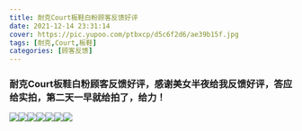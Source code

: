 ```yaml
---
title: 耐克Court板鞋白粉顾客反馈好评
date: 2021-12-14 23:31:14
cover: https://pic.yupoo.com/ptbxcp/d5c6f2d6/ae39b15f.jpg
tags: [耐克,Court,板鞋]
categories: [顾客反馈]
---
```


###  耐克Court板鞋白粉顾客反馈好评，感谢美女半夜给我反馈好评，答应给实拍，第二天一早就给拍了，给力！
![](https://pic.yupoo.com/ptbxcp/7ee1dc2c/4c6a52aa.jpg)![](https://pic.yupoo.com/ptbxcp/92609997/64c649a2.jpg)![](https://pic.yupoo.com/ptbxcp/a4e6f813/708e0928.jpg)![](https://pic.yupoo.com/ptbxcp/d5c6f2d6/ae39b15f.jpg)![](https://pic.yupoo.com/ptbxcp/d5b0a6de/837950fe.jpg)![](https://pic.yupoo.com/ptbxcp/b71ab88f/2f6752c3.jpg)![](https://pic.yupoo.com/ptbxcp/78d0b12d/9f5707b7.jpg)
